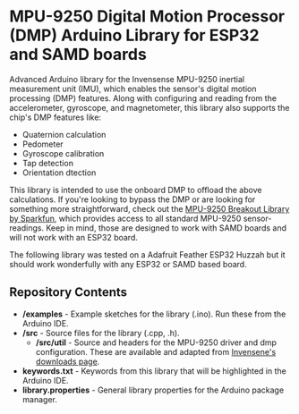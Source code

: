MPU-9250 Digital Motion Processor (DMP) Arduino Library for ESP32 and SAMD boards
========================================

Advanced Arduino library for the Invensense MPU-9250 inertial measurement unit (IMU), which enables the sensor's digital motion processing (DMP) features. Along with configuring and reading from the accelerometer, gyroscope, and magnetometer, this library also supports the chip's DMP features like:

* Quaternion calculation
* Pedometer
* Gyroscope calibration
* Tap detection
* Orientation dtection



This library is intended to use the onboard DMP to offload the above calculations. 
If you're looking to bypass the DMP or are looking for something more straightforward, check out the [MPU-9250 Breakout Library by Sparkfun](https://github.com/sparkfun/SparkFun_MPU-9250_Breakout_Arduino_Library), which provides access to all standard MPU-9250 sensor-readings.
Keep in mind, those are designed to work with SAMD boards and will not work with an ESP32 board.

The following library was tested on a Adafruit Feather ESP32 Huzzah but it should work wonderfully with any ESP32 or SAMD based board. 

Repository Contents
-------------------

* **/examples** - Example sketches for the library (.ino). Run these from the Arduino IDE. 
* **/src** - Source files for the library (.cpp, .h).
	* **/src/util** - Source and headers for the MPU-9250 driver and dmp configuration. These are available and adapted from [Invensene's downloads page](https://www.invensense.com/developers/software-downloads/#sla_content_45).
* **keywords.txt** - Keywords from this library that will be highlighted in the Arduino IDE. 
* **library.properties** - General library properties for the Arduino package manager. 

